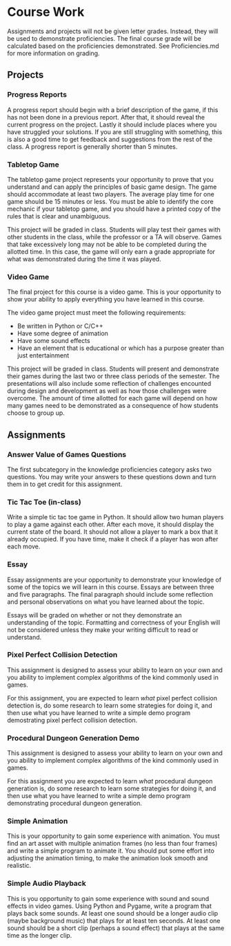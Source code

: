 # Course Work
Assignments and projects will not be given letter grades.  Instead, they will be used to demonstrate proficiencies.  The final course grade will be calculated based on the proficiencies demonstrated.  See Proficiencies.md for more information on grading.


## Projects

### Progress Reports
A progress report should begin with a brief description of the game, if this has not been done in a previous report.  After that, it should reveal the current progress on the project.  Lastly it should include places where you have struggled your solutions.  If you are still struggling with something, this is also a good time to get feedback and suggestions from the rest of the class.  A progress report is generally shorter than 5 minutes.


### Tabletop Game
The tabletop game project represents your opportunity to prove that you understand and can apply the principles of basic game design.  The game should accommodate at least two players.  The average play time for one game should be 15 minutes or less.  You must be able to identify the core mechanic if your tabletop game, and you should have a printed copy of the rules that is clear and unambiguous.

This project will be graded in class.  Students will play test their games with other students in the class, while the professor or a TA will observe.  Games that take excessively long may not be able to be completed during the allotted time.  In this case, the game will only earn a grade appropriate for what was demonstrated during the time it was played.


### Video Game
The final project for this course is a video game.  This is your opportunity to show your ability to apply everything you have learned in this course.

The video game project must meet the following requirements:
- Be written in Python or C/C++
- Have some degree of animation
- Have some sound effects
- Have an element that is educational or which has a purpose greater than just entertainment

This project will be graded in class.  Students will present and demonstrate their games during the last two or three class periods of the semester.  The presentations will also include some reflection of challenges encounted during design and development as well as how those challenges were overcome.  The amount of time allotted for each game will depend on how many games need to be demonstrated as a consequence of how students choose to group up.


## Assignments
### Answer Value of Games Questions
The first subcategory in the knowledge proficiencies category asks two questions.  You may write your answers to these questions down and turn them in to get credit for this assignment.


### Tic Tac Toe (in-class)
Write a simple tic tac toe game in Python.  It should allow two human players to play a game against each other.  After each move, it should display the current state of the board.  It should not allow a player to mark a box that it already occupied.  If you have time, make it check if a player has won after each move.


### Essay
Essay assignments are your opportunity to demonstrate your knowledge of some of the topics we will learn in this course.  Essays are between three and five paragraphs.  The final paragraph should include some reflection and personal observations on what you have learned about the topic.

Essays will be graded on whether or not they demonstrate an understanding of the topic.  Formatting and correctness of your English will not be considered unless they make your writing difficult to read or understand.


### Pixel Perfect Collision Detection
This assignment is designed to assess your ability to learn on your own and you ability to implement complex algorithms of the kind commonly used in games.

For this assignment, you are expected to learn _what_ pixel perfect collision detection is, do some research to learn some strategies for doing it, and then use what you have learned to write a simple demo program demostrating pixel perfect collision detection.


### Procedural Dungeon Generation Demo
This assignment is designed to assess your ability to learn on your own and you ability to implement complex algorithms of the kind commonly used in games.

For this assignment you are expected to learn _what_ procedural dungeon generation is, do some research to learn some strategies for doing it, and then use what you have learned to write a simple demo program demonstrating procedural dungeon generation.


### Simple Animation
This is your opportunity to gain some experience with animation.  You must find an art asset with multiple animation frames (no less than four frames) and write a simple program to animate it.  You should put some effort into adjusting the animation timing, to make the animation look smooth and realistic.


### Simple Audio Playback
This is you opportunity to gain some experience with sound and sound effects in video games.  Using Python and Pygame, write a program that plays back some sounds.  At least one sound should be a longer audio clip (maybe background music) that plays for at least ten seconds.  At least one sound should be a short clip (perhaps a sound effect) that plays at the same time as the longer clip.